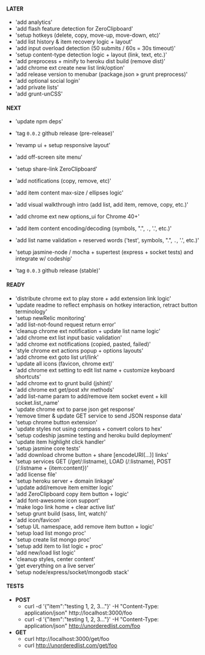 #### LATER
- 'add analytics'
- 'add flash feature detection for ZeroClipboard'
- 'setup hotkeys (delete, copy, move-up, move-down, etc)'
- 'add list history & item recovery logic + layout'
- 'add input overload detection (50 submits / 60s = 30s timeout)'
- 'setup content-type detection logic + layout (link, text, etc.)'
- 'add preprocess + minify to heroku dist build (remove dist)'
- 'add chrome ext create new list link/option'
- 'add release version to menubar (package.json » grunt preprocess)'
- 'add optional social login'
- 'add private lists'
- 'add grunt-unCSS'


#### NEXT
- 'update npm deps'

- 'tag `0.0.2` github release (pre-release)'

- 'revamp ui + setup responsive layout'
- 'add off-screen site menu'
- 'setup share-link ZeroClipboard'
- 'add notifications (copy, remove, etc)'
- 'add item content max-size / ellipses logic'
- 'add visual walkthrough intro (add list, add item, remove, copy, etc.)'
- 'add chrome ext new options_ui for Chrome 40+'
- 'add item content encoding/decoding (symbols, ".", `.`, '.', etc.)'
- 'add list name validation + reserved words ('test', symbols, ".", `.`, '.', etc.)'
- 'setup jasmine-node / mocha + supertest (express + socket tests) and integrate w/ codeship'

- 'tag `0.0.3` github release (stable)'


#### READY
- 'distribute chrome ext to play store + add extension link logic'
- 'update readme to reflect emphasis on hotkey interaction, retract button terminology'
- 'setup newRelic monitoring'
- 'add list-not-found request return error'
- 'cleanup chrome ext notification + update list name logic'
- 'add chrome ext list input basic validation'
- 'add chrome ext notifications (copied, pasted, failed)'
- 'style chrome ext actions popup + options layouts'
- 'add chrome ext goto list url/link'
- 'update all icons (favicon, chrome ext)'
- 'add chrome ext setting to edit list name + customize keyboard shortcuts'
- 'add chrome ext to grunt build (jshint)'
- 'add chrome ext get/post xhr methods'
- 'add list-name param to add/remove item socket event + kill socket.list_name'
- 'update chrome ext to parse json get response'
- 'remove timer & update GET service to send JSON response data'
- 'setup chrome button extension'
- 'update styles not using compass + convert colors to hex'
- 'setup codeship jasmine testing and heroku build deployment'
- 'update item highlight click handler'
- 'setup jasmine core tests'
- 'add download chrome button + share [encodeURI(...)] links'
- 'setup services GET (/get/:listname), LOAD (/:listname), POST (/:listname + {item:content})'
- 'add license file'
- 'setup heroku server + domain linkage'
- 'update add/remove item emitter logic'
- 'add ZeroClipboard copy item button + logic'
- 'add font-awesome icon support'
- 'make logo link home + clear active list'
- 'setup grunt build (sass, lint, watch)'
- 'add icon/favicon'
- 'setup UL namespace, add remove item button + logic'
- 'setup load list mongo proc'
- 'setup create list mongo proc'
- 'setup add item to list logic + proc'
- 'add new/load list logic'
- 'cleanup styles, center content'
- 'get everything on a live server'
- 'setup node/express/socket/mongodb stack'


#### TESTS
- **POST**
  - curl -d '{"item":"testing 1, 2, 3..."}' -H "Content-Type: application/json" http://localhost:3000/foo
  - curl -d '{"item":"testing 1, 2, 3..."}' -H "Content-Type: application/json" http://unorderedlist.com/foo
- **GET**
  - curl http://localhost:3000/get/foo
  - curl http://unorderedlist.com/get/foo
